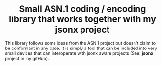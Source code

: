 #
<center><h1>Small ASN.1 coding / encoding library that works together with my jsonx project</h1></center>

This library follows some ideas from the ASN.1 project but doesn't claim to be conformant in any case. It is simply a tool that can be included into very small devices that can interoperate with jsonx aware projects (See: **jsonx** project in my gitHub).







